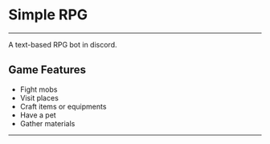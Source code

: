 # Simple RPG

---

A text-based RPG bot in discord.

## Game Features

- Fight mobs
- Visit places
- Craft items or equipments
- Have a pet
- Gather materials

---

